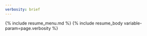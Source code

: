 ```yaml
---
verbosity: brief
---
```


{% include resume_menu.md %}
{% include resume_body variable-param=page.verbosity %}
